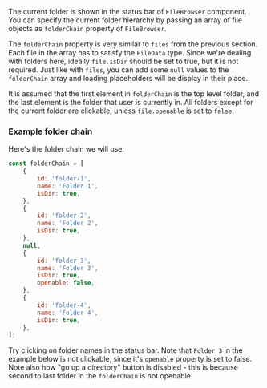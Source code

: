 The current folder is shown in the status bar of `FileBrowser` component. You can specify the current folder 
hierarchy by passing an array of file objects as `folderChain` property of `FileBrowser`.

The `folderChain` property is very similar to `files` from the previous section. Each file in the array has to satisfy 
the `FileData` type. Since we're dealing with folders here, ideally `file.isDir` should be set to true, but it is not
required. Just like with `files`, you can add some `null` values to the `folderChain` array and loading placeholders
 will be display in their place.

It is assumed that the first element in `folderChain` is the top level folder, and the last element is the folder that 
user is currently in. All folders except for the current folder are clickable, unless `file.openable` is set to `false`.

### Example folder chain

Here's the folder chain we will use: 

```js
const folderChain = [
    {
        id: 'folder-1',
        name: 'Folder 1',
        isDir: true,
    },
    {
        id: 'folder-2',
        name: 'Folder 2',
        isDir: true,
    },
    null,
    {
        id: 'folder-3',
        name: 'Folder 3',
        isDir: true,
        openable: false,
    },
    {
        id: 'folder-4',
        name: 'Folder 4',
        isDir: true,
    },
];
```

Try clicking on folder names in the status bar. Note that `Folder 3` in the example below is not clickable, since it's `openable` property is set to false. Note also how "go up a directory" button is disabled - this is because second to last folder in the `folderChain` is not openable. 

```js { "componentPath" : "../components/Folder-chain.js" }
```
